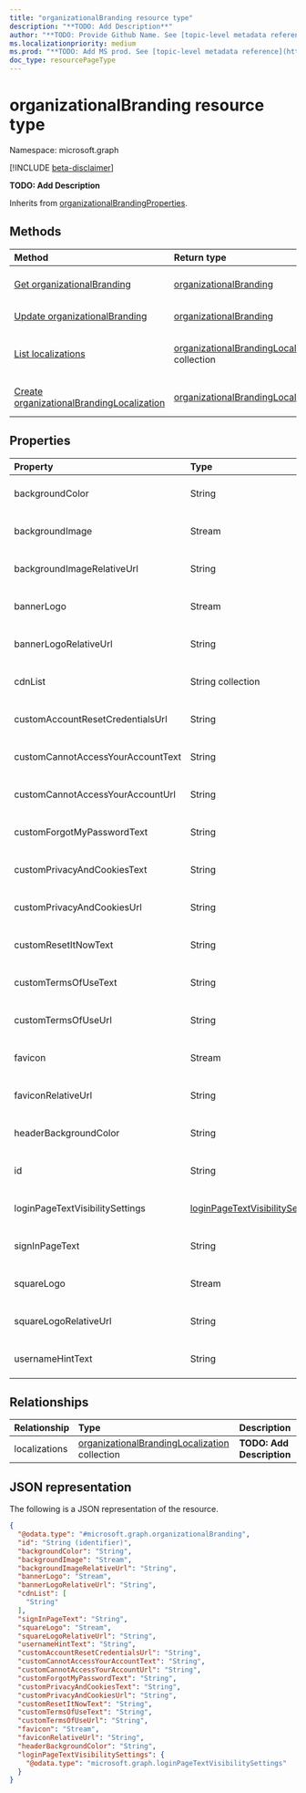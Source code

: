 ```yaml
---
title: "organizationalBranding resource type"
description: "**TODO: Add Description**"
author: "**TODO: Provide Github Name. See [topic-level metadata reference](https://msgo.azurewebsites.net/add/document/guidelines/metadata.html#topic-level-metadata)**"
ms.localizationpriority: medium
ms.prod: "**TODO: Add MS prod. See [topic-level metadata reference](https://msgo.azurewebsites.net/add/document/guidelines/metadata.html#topic-level-metadata)**"
doc_type: resourcePageType
---
```


# organizationalBranding resource type

Namespace: microsoft.graph

[!INCLUDE [beta-disclaimer](../../includes/beta-disclaimer.md)]

**TODO: Add Description**


Inherits from [organizationalBrandingProperties](../resources/organizationalbrandingproperties.md).

## Methods
|Method|Return type|Description|
|:---|:---|:---|
|[Get organizationalBranding](../api/organizationalbranding-get.md)|[organizationalBranding](../resources/organizationalbranding.md)|Read the properties and relationships of an [organizationalBranding](../resources/organizationalbranding.md) object.|
|[Update organizationalBranding](../api/organizationalbranding-update.md)|[organizationalBranding](../resources/organizationalbranding.md)|Update the properties of an [organizationalBranding](../resources/organizationalbranding.md) object.|
|[List localizations](../api/organizationalbranding-list-localizations.md)|[organizationalBrandingLocalization](../resources/organizationalbrandinglocalization.md) collection|Get the organizationalBrandingLocalization resources from the localizations navigation property.|
|[Create organizationalBrandingLocalization](../api/organizationalbranding-post-localizations.md)|[organizationalBrandingLocalization](../resources/organizationalbrandinglocalization.md)|Create a new organizationalBrandingLocalization object.|

## Properties
|Property|Type|Description|
|:---|:---|:---|
|backgroundColor|String|**TODO: Add Description** Inherited from [organizationalBrandingProperties](../resources/organizationalbrandingproperties.md).|
|backgroundImage|Stream|**TODO: Add Description** Inherited from [organizationalBrandingProperties](../resources/organizationalbrandingproperties.md).|
|backgroundImageRelativeUrl|String|**TODO: Add Description** Inherited from [organizationalBrandingProperties](../resources/organizationalbrandingproperties.md).|
|bannerLogo|Stream|**TODO: Add Description** Inherited from [organizationalBrandingProperties](../resources/organizationalbrandingproperties.md).|
|bannerLogoRelativeUrl|String|**TODO: Add Description** Inherited from [organizationalBrandingProperties](../resources/organizationalbrandingproperties.md).|
|cdnList|String collection|**TODO: Add Description** Inherited from [organizationalBrandingProperties](../resources/organizationalbrandingproperties.md).|
|customAccountResetCredentialsUrl|String|**TODO: Add Description** Inherited from [organizationalBrandingProperties](../resources/organizationalbrandingproperties.md).|
|customCannotAccessYourAccountText|String|**TODO: Add Description** Inherited from [organizationalBrandingProperties](../resources/organizationalbrandingproperties.md).|
|customCannotAccessYourAccountUrl|String|**TODO: Add Description** Inherited from [organizationalBrandingProperties](../resources/organizationalbrandingproperties.md).|
|customForgotMyPasswordText|String|**TODO: Add Description** Inherited from [organizationalBrandingProperties](../resources/organizationalbrandingproperties.md).|
|customPrivacyAndCookiesText|String|**TODO: Add Description** Inherited from [organizationalBrandingProperties](../resources/organizationalbrandingproperties.md).|
|customPrivacyAndCookiesUrl|String|**TODO: Add Description** Inherited from [organizationalBrandingProperties](../resources/organizationalbrandingproperties.md).|
|customResetItNowText|String|**TODO: Add Description** Inherited from [organizationalBrandingProperties](../resources/organizationalbrandingproperties.md).|
|customTermsOfUseText|String|**TODO: Add Description** Inherited from [organizationalBrandingProperties](../resources/organizationalbrandingproperties.md).|
|customTermsOfUseUrl|String|**TODO: Add Description** Inherited from [organizationalBrandingProperties](../resources/organizationalbrandingproperties.md).|
|favicon|Stream|**TODO: Add Description** Inherited from [organizationalBrandingProperties](../resources/organizationalbrandingproperties.md).|
|faviconRelativeUrl|String|**TODO: Add Description** Inherited from [organizationalBrandingProperties](../resources/organizationalbrandingproperties.md).|
|headerBackgroundColor|String|**TODO: Add Description** Inherited from [organizationalBrandingProperties](../resources/organizationalbrandingproperties.md).|
|id|String|**TODO: Add Description** Inherited from [organizationalBrandingProperties](../resources/organizationalbrandingproperties.md).|
|loginPageTextVisibilitySettings|[loginPageTextVisibilitySettings](../resources/loginpagetextvisibilitysettings.md)|**TODO: Add Description** Inherited from [organizationalBrandingProperties](../resources/organizationalbrandingproperties.md).|
|signInPageText|String|**TODO: Add Description** Inherited from [organizationalBrandingProperties](../resources/organizationalbrandingproperties.md).|
|squareLogo|Stream|**TODO: Add Description** Inherited from [organizationalBrandingProperties](../resources/organizationalbrandingproperties.md).|
|squareLogoRelativeUrl|String|**TODO: Add Description** Inherited from [organizationalBrandingProperties](../resources/organizationalbrandingproperties.md).|
|usernameHintText|String|**TODO: Add Description** Inherited from [organizationalBrandingProperties](../resources/organizationalbrandingproperties.md).|

## Relationships
|Relationship|Type|Description|
|:---|:---|:---|
|localizations|[organizationalBrandingLocalization](../resources/organizationalbrandinglocalization.md) collection|**TODO: Add Description**|

## JSON representation
The following is a JSON representation of the resource.
<!-- {
  "blockType": "resource",
  "keyProperty": "id",
  "@odata.type": "microsoft.graph.organizationalBranding",
  "baseType": "Microsoft.DirectoryServices.organizationalBrandingProperties",
  "openType": false
}
-->
``` json
{
  "@odata.type": "#microsoft.graph.organizationalBranding",
  "id": "String (identifier)",
  "backgroundColor": "String",
  "backgroundImage": "Stream",
  "backgroundImageRelativeUrl": "String",
  "bannerLogo": "Stream",
  "bannerLogoRelativeUrl": "String",
  "cdnList": [
    "String"
  ],
  "signInPageText": "String",
  "squareLogo": "Stream",
  "squareLogoRelativeUrl": "String",
  "usernameHintText": "String",
  "customAccountResetCredentialsUrl": "String",
  "customCannotAccessYourAccountText": "String",
  "customCannotAccessYourAccountUrl": "String",
  "customForgotMyPasswordText": "String",
  "customPrivacyAndCookiesText": "String",
  "customPrivacyAndCookiesUrl": "String",
  "customResetItNowText": "String",
  "customTermsOfUseText": "String",
  "customTermsOfUseUrl": "String",
  "favicon": "Stream",
  "faviconRelativeUrl": "String",
  "headerBackgroundColor": "String",
  "loginPageTextVisibilitySettings": {
    "@odata.type": "microsoft.graph.loginPageTextVisibilitySettings"
  }
}
```

